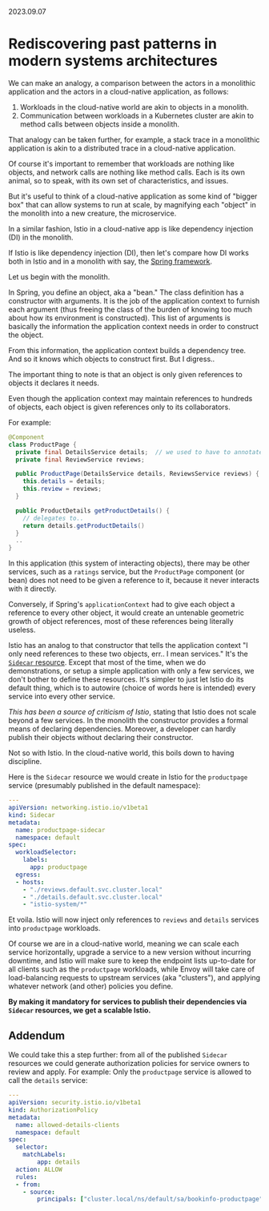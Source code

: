 2023.09.07

# Rediscovering past patterns in modern systems architectures

We can make an analogy, a comparison between the actors in a monolithic application and the actors in a cloud-native application, as follows:

1. Workloads in the cloud-native world are akin to objects in a monolith.
2. Communication between workloads in a Kubernetes cluster are akin to method calls between objects inside a monolith.

That analogy can be taken further, for example, a stack trace in a monolithic application is akin to a distributed trace in a cloud-native application.

Of course it's important to remember that workloads are nothing like objects, and network calls are nothing like method calls.  Each is its own animal, so to speak, with its own set of characteristics, and issues.

But it's useful to think of a cloud-native application as some kind of "bigger box" that can allow systems to run at scale, by magnifying each "object" in the monolith into a new creature, the microservice.

In a similar fashion, Istio in a cloud-native app is like dependency injection (DI) in the monolith.

If Istio is like dependency injection (DI), then let's compare how DI works both in Istio and in a monolith with say, the [Spring framework](https://spring.io/).

Let us begin with the monolith.

In Spring, you define an object, aka a "bean."
The class definition has a constructor with arguments.
It is the job of the application context to furnish each argument (thus freeing the class of the burden of knowing too much about how its environment is constructed).
This list of arguments is basically the information the application context needs in order to construct the object.

From this information, the application context builds a dependency tree.  And so it knows which objects to construct first.  But I digress..

The important thing to note is that an object is only given references to objects it declares it needs.

Even though the application context may maintain references to hundreds of objects, each object is given references only to its collaborators.

For example:

```java
@Component
class ProductPage {
  private final DetailsService details;  // we used to have to annotate these with @Autowired, but that is no longer necessary.
  private final ReviewService reviews;

  public ProductPage(DetailsService details, ReviewsService reviews) {
    this.details = details;
    this.review = reviews;
  }

  public ProductDetails getProductDetails() {
    // delegates to..
    return details.getProductDetails()
  }
  ..
}
```

In this application (this system of interacting objects), there may be other services, such as a `ratings` service, but the `ProductPage` component (or bean) does not need to be given a reference to it, because it never interacts with it directly.

Conversely, if Spring's `applicationContext` had to give each object a reference to every other object, it would create an untenable geometric growth of object references, most of these references being literally useless.

Istio has an analog to that constructor that tells the application context "I only need references to these two objects, err.. I mean services."
It's the [`Sidecar` resource](https://istio.io/latest/docs/reference/config/networking/sidecar/).  Except that most of the time, when we do demonstrations, or setup a simple application with only a few services, we don't bother to define these resources.
It's simpler to just let Istio do its default thing, which is to autowire (choice of words here is intended) every service into every other service.

_This has been a source of criticism of Istio_, stating that Istio does not scale beyond a few services.
In the monolith the constructor provides a formal means of declaring dependencies.
Moreover, a developer can hardly publish their objects without declaring their constructor.

Not so with Istio.  In the cloud-native world, this boils down to having discipline.

Here is the `Sidecar` resource we would create in Istio for the `productpage` service (presumably published in the default namespace):

```yaml
---
apiVersion: networking.istio.io/v1beta1
kind: Sidecar
metadata:
  name: productpage-sidecar
  namespace: default
spec:
  workloadSelector:
    labels:
      app: productpage
  egress:
  - hosts:
    - "./reviews.default.svc.cluster.local"
    - "./details.default.svc.cluster.local"
    - "istio-system/*"
```

Et voila.  Istio will now inject only references to `reviews` and `details` services into `productpage` workloads.

Of course we are in a cloud-native world, meaning we can scale each service horizontally, upgrade a service to a new version without incurring downtime, and Istio will make sure to keep the endpoint lists up-to-date for all clients such as the `productpage` workloads, while Envoy will take care of load-balancing requests to upstream services (aka "clusters"), and applying whatever network (and other) policies you define.

**By making it mandatory for services to publish their dependencies via `Sidecar` resources, we get a scalable Istio.**

## Addendum

We could take this a step further: from all of the published `Sidecar` resources we could generate authorization policies for service owners to review and apply.  For example:  Only the `productpage` service is allowed to call the `details` service:

```yaml
---
apiVersion: security.istio.io/v1beta1
kind: AuthorizationPolicy
metadata:
  name: allowed-details-clients
  namespace: default
spec:
  selector:
    matchLabels:
        app: details
  action: ALLOW
  rules:
  - from:
    - source:
        principals: ["cluster.local/ns/default/sa/bookinfo-productpage"]
```
